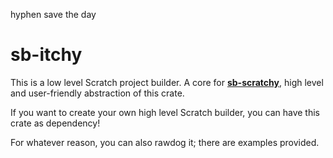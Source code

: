 hyphen save the day
# sb-itchy

This is a low level Scratch project builder.
A core for [**sb-scratchy**](https://github.com/rusty-scratch/sb-scratchy), high level and user-friendly abstraction of this crate.

If you want to create your own high level Scratch builder, you can have this crate as dependency!

For whatever reason, you can also rawdog it; there are examples provided.
